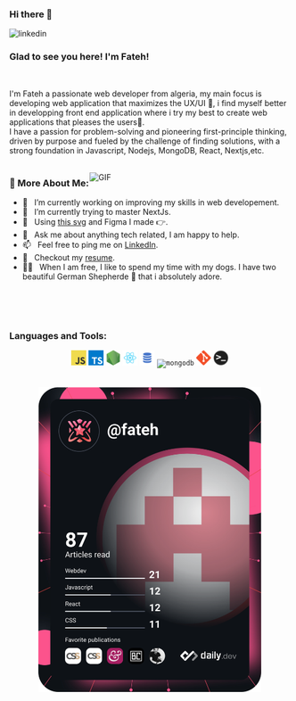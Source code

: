 <!--<a href="https://app.daily.dev/fateh"><img src="https://api.daily.dev/devcards/78bb011bcd504e579eca3d01f242cc62.png?r=8pb" width="400" alt="GHRIBI Fateh Andennour's Dev Card"/></a>
-->



### Hi there 👋

<a href='https://www.linkedin.com/in/fateh-ghribi'><img align='left' alt="linkedin" src="https://raw.githubusercontent.com/rahul-jha98/rahul-jha98/561d474902b59c7429ec22bb73e225696c27b202/assets/linkedin.svg" height='18px'/></a>
<br/>

 
### Glad to see you here! I'm Fateh!
<br/>

I'm Fateh a passionate web developer from algeria, my main focus is developing web application that maximizes the UX/UI 🌠, i find myself better in developping front end application where i try my best to create web applications that pleases the users🤩.
<br/>
I have a passion for problem-solving and pioneering first-principle thinking, driven by purpose and fueled by the challenge of finding solutions, with a strong foundation in Javascript, Nodejs, MongoDB, React, Nextjs,etc.
<br/>
<br/>

<img align="right" alt="GIF" src="https://raw.githubusercontent.com/rahul-jha98/rahul-jha98/main/techstack.gif" width="360px"/>
  
### 🧐 More About Me:

- 🔭 &nbsp; I’m currently working on improving my skills in web developement.
- 🌱 &nbsp; I’m currently trying to master NextJs.
- 🎨 &nbsp; Using [this svg](https://storyset.com/illustration/javascript-frameworks/amico) and Figma I made 👉.
- 💬 &nbsp; Ask me about anything tech related, I am happy to help.
- 📫 &nbsp; Feel free to ping me on [LinkedIn](https://www.linkedin.com/in/fateh-ghribi/).
- 📝 &nbsp; Checkout my [resume](https://github.com/FATEH-GH/FATEH-GH/blob/main/GHRIBI%20Fateh%20Abdennour.pdf).
- 🐕‍🦺 &nbsp; When I am free, I like to spend my time with my dogs. I have two beautiful German Shepherde 🦮 that i absolutely adore.  

<br/>
<br/>
<br/>

### Languages and Tools:
<div align="center">
<code><img height="27" src="https://raw.githubusercontent.com/github/explore/80688e429a7d4ef2fca1e82350fe8e3517d3494d/topics/javascript/javascript.png" alt="javascript"></code>
<code><img height="27" src="https://raw.githubusercontent.com/github/explore/80688e429a7d4ef2fca1e82350fe8e3517d3494d/topics/typescript/typescript.png" alt="typescript"></code>
<code><img height="27" src="https://raw.githubusercontent.com/github/explore/80688e429a7d4ef2fca1e82350fe8e3517d3494d/topics/nodejs/nodejs.png" alt="nodejs"></code>
<code><img height="27" src="https://raw.githubusercontent.com/github/explore/80688e429a7d4ef2fca1e82350fe8e3517d3494d/topics/react/react.png" alt="react"></code>
<code><img height="27" src="https://raw.githubusercontent.com/github/explore/80688e429a7d4ef2fca1e82350fe8e3517d3494d/topics/sql/sql.png" alt="sql"></code>
<code><img height="27" src="https://encrypted-tbn0.gstatic.com/images?q=tbn%3AANd9GcSTTzPAw-55ssm1Im594xYZ9eRQu2JylrkYLg&usqp=CAU" alt="mongodb"></code>
<code><img height="27" src="https://raw.githubusercontent.com/devicons/devicon/master/icons/git/git-original.svg" alt="git"></code>
<code><img height="27" src="https://raw.githubusercontent.com/github/explore/80688e429a7d4ef2fca1e82350fe8e3517d3494d/topics/terminal/terminal.png" alt="terminal"></code>
</div>

<br/>
<br/>

<div align='center'>
<a href="https://app.daily.dev/fateh"><img src="https://github.com/FATEH-GH/FATEH-GH/blob/main/devcard.svg" width="400" alt="FATEH-GH's Dev Card"/></a>
</div>


